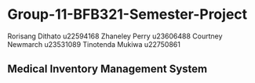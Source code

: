 # Group-11-BFB321-Semester-Project
Rorisang Dithato u22594168
Zhaneley Perry u23606488
Courtney Newmarch u23531089
Tinotenda Mukiwa u22750861
## Medical Inventory Management System
